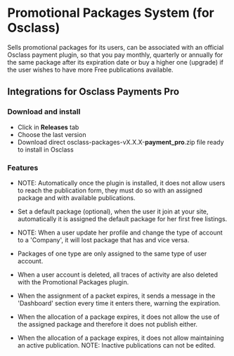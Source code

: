 # Promotional Packages System (for Osclass)

Sells promotional packages for its users, can be associated with an official Osclass payment plugin, so that you pay monthly, quarterly or annually for the same package after its expiration date or buy a higher one (upgrade) if the user wishes to have more Free publications available.

## Integrations for Osclass Payments Pro

### Download and install

* Click in **Releases** tab
* Choose the last version
* Download direct osclass-packages-vX.X.X-**payment_pro**.zip file ready to install in Osclass

### Features
- NOTE: Automatically once the plugin is installed, it does not allow users to reach the publication form, they must do so with an assigned package and with available publications.

- Set a default package (optional), when the user it join at your site, automatically it is assigned the default package for her first free listings.

- NOTE: When a user update her profile and change the type of account to a 'Company', it will lost package that has and vice versa.

- Packages of one type are only assigned to the same type of user account.

- When a user account is deleted, all traces of activity are also deleted with the Promotional Packages plugin.

- When the assignment of a packet expires, it sends a message in the 'Dashboard' section every time it enters there, warning the expiration.

- When the allocation of a package expires, it does not allow the use of the assigned package and therefore it does not publish either.

- When the allocation of a package expires, it does not allow maintaining an active publication. NOTE: Inactive publications can not be edited.
